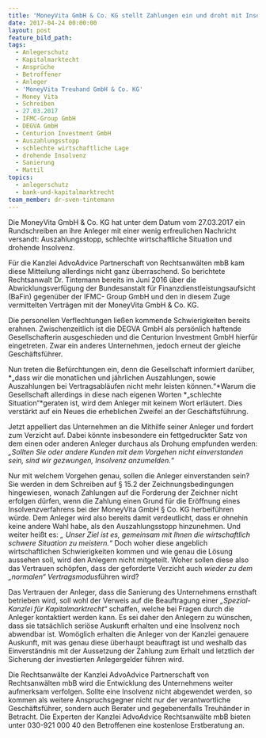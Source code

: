 ```yaml
---
title: 'MoneyVita GmbH & Co. KG stellt Zahlungen ein und droht mit Insolvenz'
date: 2017-04-24 00:00:00
layout: post
feature_bild_path:
tags:
  - Anlegerschutz
  - Kapitalmarktecht
  - Ansprüche
  - Betroffener
  - Anleger
  - 'MoneyVita Treuhand GmbH & Co. KG'
  - Money Vita
  - Schreiben
  - 27.03.2017
  - IFMC-Group GmbH
  - DEGVA GmbH
  - Centurion Investment GmbH
  - Auszahlungsstopp
  - schlechte wirtschaftliche Lage
  - drohende Insolvenz
  - Sanierung
  - Mattil
topics:
  - anlegerschutz
  - bank-und-kapitalmarktrecht
team_member: dr-sven-tintemann
---
```



Die MoneyVita GmbH & Co. KG hat unter dem Datum vom 27.03.2017 ein Rundschreiben an ihre Anleger mit einer wenig erfreulichen Nachricht versandt: Auszahlungsstopp, schlechte wirtschaftliche Situation und drohende Insolvenz.

F&uuml;r die Kanzlei AdvoAdvice Partnerschaft von Rechtsanw&auml;lten mbB kam diese Mitteilung allerdings nicht ganz &uuml;berraschend. So berichtete Rechtsanwalt Dr. Tintemann bereits im Juni 2016 &uuml;ber die Abwicklungsverf&uuml;gung der Bundesanstalt f&uuml;r Finanzdienstleistungsaufsicht (BaFin) gegen&uuml;ber der IFMC- Group GmbH und den in diesem Zuge vermittelten Vertr&auml;gen mit der MoneyVita GmbH & Co. KG.

Die personellen Verflechtungen lie&szlig;en kommende Schwierigkeiten bereits erahnen. Zwischenzeitlich ist die DEGVA GmbH als pers&ouml;nlich haftende Gesellschafterin ausgeschieden und die Centurion Investment GmbH hierf&uuml;r eingetreten. Zwar ein anderes Unternehmen, jedoch erneut der gleiche Gesch&auml;ftsf&uuml;hrer.

Nun treten die Bef&uuml;rchtungen ein, denn die Gesellschaft informiert dar&uuml;ber, *„dass wir die monatlichen und j&auml;hrlichen Auszahlungen, sowie Auszahlungen bei Vertragsabl&auml;ufen nicht mehr leisten k&ouml;nnen.“*Warum die Gesellschaft allerdings in diese nach eigenen Worten *„schlechte Situation“*geraten ist, wird dem Anleger mit keinem Wort erl&auml;utert. Dies verst&auml;rkt auf ein Neues die erheblichen Zweifel an der Gesch&auml;ftsf&uuml;hrung.

Jetzt appelliert das Unternehmen an die Mithilfe seiner Anleger und fordert zum Verzicht auf. Dabei k&ouml;nnte insbesondere ein fettgedruckter Satz von dem einen oder anderen Anleger durchaus als Drohung empfunden werden: *„Sollten Sie oder andere Kunden mit dem Vorgehen nicht einverstanden sein, sind wir gezwungen, Insolvenz anzumelden.“*

Nur mit welchem Vorgehen genau, sollen die Anleger einverstanden sein? Sie werden in dem Schreiben auf &sect; 15.2 der Zeichnungsbedingungen hingewiesen, wonach Zahlungen auf die Forderung der Zeichner nicht erfolgen d&uuml;rfen, wenn die Zahlung einen Grund f&uuml;r die Er&ouml;ffnung eines Insolvenzverfahrens bei der MoneyVita GmbH &sect; Co. KG herbeif&uuml;hren w&uuml;rde. Dem Anleger wird also bereits damit verdeutlicht, dass er ohnehin keine andere Wahl habe, als den Auszahlungsstopp hinzunehmen. Und weiter hei&szlig;t es: *„ Unser Ziel ist es, gemeinsam mit Ihnen die wirtschaftlich schwere Situation zu meistern.“*&nbsp;Doch woher diese angeblich wirtschaftlichen Schwierigkeiten kommen und wie genau die L&ouml;sung aussehen soll, wird den Anlegern nicht mitgeteilt. Woher sollen diese also das Vertrauen sch&ouml;pfen, dass der geforderte Verzicht auch *wieder zu dem „normalen“ Vertragsmodus*f&uuml;hren wird?

Das Vertrauen der Anleger, dass die Sanierung des Unternehmens ernsthaft betrieben wird, soll wohl der Verweis auf die Beauftragung einer *„Spezial- Kanzlei f&uuml;r Kapitalmarktrecht“* schaffen, welche bei Fragen durch die Anleger kontaktiert werden kann. Es sei daher den Anlegern zu w&uuml;nschen, dass sie tats&auml;chlich seri&ouml;se Auskunft erhalten und eine Insolvenz noch abwendbar ist. Wom&ouml;glich erhalten die Anleger von der Kanzlei genauere Auskunft, mit was genau diese &uuml;berhaupt beauftragt ist und weshalb das Einverst&auml;ndnis mit der Aussetzung der Zahlung zum Erhalt und letztlich der Sicherung der investierten Anlegergelder f&uuml;hren wird.

Die Rechtsanw&auml;lte der Kanzlei AdvoAdvice Partnerschaft von Rechtsanw&auml;lten mbB wird die Entwicklung des Unternehmens weiter aufmerksam verfolgen. Sollte eine Insolvenz nicht abgewendet werden, so kommen als weitere Anspruchsgegner nicht nur der verantwortliche Gesch&auml;ftsf&uuml;hrer, sondern auch Berater und gegebenenfalls Treuh&auml;nder in Betracht. Die Experten der Kanzlei AdvoAdvice Rechtsanw&auml;lte mbB bieten unter 030-921 000 40 den Betroffenen eine kostenlose Erstberatung an.